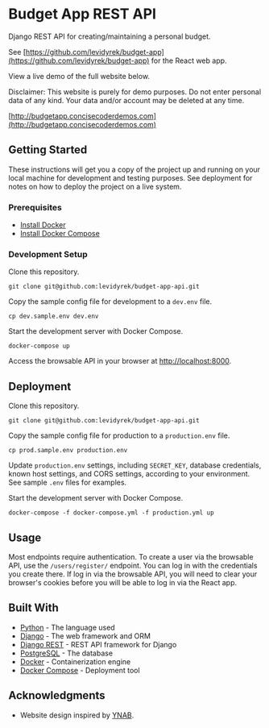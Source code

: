 # Budget App REST API

Django REST API for creating/maintaining a personal budget.

See [https://github.com/levidyrek/budget-app](https://github.com/levidyrek/budget-app) for the React web app.

View a live demo of the full website below.

Disclaimer:
This website is purely for demo purposes. Do not enter personal data of any kind. Your data and/or account may be deleted at any time.

[http://budgetapp.concisecoderdemos.com](http://budgetapp.concisecoderdemos.com)

## Getting Started

These instructions will get you a copy of the project up and running on your local machine for development and testing purposes. See deployment for notes on how to deploy the project on a live system.

### Prerequisites

* [Install Docker](https://docs.docker.com/install/)
* [Install Docker Compose](https://docs.docker.com/compose/install/)

### Development Setup

Clone this repository.

```
git clone git@github.com:levidyrek/budget-app-api.git
```

Copy the sample config file for development to a `dev.env` file.

```
cp dev.sample.env dev.env
```

Start the development server with Docker Compose.

```
docker-compose up
```

Access the browsable API in your browser at [http://localhost:8000](http://localhost:8000).


## Deployment

Clone this repository.

```
git clone git@github.com:levidyrek/budget-app-api.git
```

Copy the sample config file for production to a `production.env` file.

```
cp prod.sample.env production.env
```

Update `production.env` settings, including `SECRET_KEY`, database credentials, known host settings, and CORS settings, according to your environment. See sample `.env` files for examples.

Start the development server with Docker Compose.

```
docker-compose -f docker-compose.yml -f production.yml up
```

## Usage

Most endpoints require authentication. To create a user via the browsable API, use the `/users/register/` endpoint. You can log in with the credentials you create there. If log in via the browsable API, you will need to clear your browser's cookies before you will be able to log in via the React app.

## Built With

* [Python](https://www.python.org/) - The language used
* [Django](https://www.djangoproject.com/) - The web framework and ORM
* [Django REST](https://www.django-rest-framework.org/) - REST API framework for Django
* [PostgreSQL](https://www.postgresql.org/) - The database
* [Docker](https://www.docker.com/) - Containerization engine
* [Docker Compose](https://docs.docker.com/compose/) - Deployment tool

## Acknowledgments

* Website design inspired by [YNAB](https://www.youneedabudget.com/).
